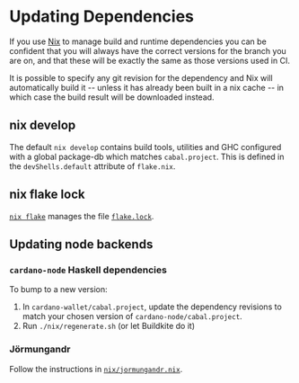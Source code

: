 # Updating Dependencies

If you use [Nix](nix.md)
to manage build and runtime dependencies you can be
confident that you will always have the correct versions for the
branch you are on, and that these will be exactly the same as those
versions used in CI.

It is possible to specify any git revision for the dependency and Nix
will automatically build it -- unless it has already been built
in a nix cache -- in which case the build result will be downloaded instead.

## nix develop

The default `nix develop` contains build tools, utilities and GHC
configured with a global package-db which matches `cabal.project`. This
is defined in the `devShells.default` attribute of `flake.nix`.

## nix flake lock

[`nix flake`](https://nixos.wiki/wiki/Flakes) manages the file [`flake.lock`](https://github.com/cardano-foundation/cardano-wallet/blob/master/flake.lock).

## Updating node backends

### `cardano-node` Haskell dependencies

To bump to a new version:

1. In `cardano-wallet/cabal.project`, update
   the dependency revisions to match your chosen version of
   `cardano-node/cabal.project`.
2. Run `./nix/regenerate.sh` (or let Buildkite do it)

### Jörmungandr

Follow the instructions in [`nix/jormungandr.nix`](https://github.com/cardano-foundation/cardano-wallet/blob/master/nix/jormungandr.nix).
